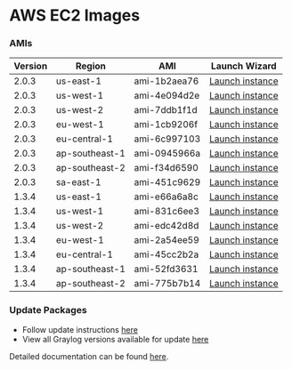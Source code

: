 AWS EC2 Images
==============

### AMIs

| Version | Region | AMI | Launch Wizard |
|---------|--------|-----|-------------|
| 2.0.3  | us-east-1 | ami-1b2aea76 | [Launch instance](https://console.aws.amazon.com/ec2/v2/home?region=us-east-1#LaunchInstanceWizard:ami=ami-1b2aea76) |
| 2.0.3  | us-west-1 | ami-4e094d2e | [Launch instance](https://console.aws.amazon.com/ec2/v2/home?region=us-west-1#LaunchInstanceWizard:ami=ami-4e094d2e) |
| 2.0.3  | us-west-2 | ami-7ddb1f1d | [Launch instance](https://console.aws.amazon.com/ec2/v2/home?region=us-west-2#LaunchInstanceWizard:ami=ami-7ddb1f1d) |
| 2.0.3  | eu-west-1 | ami-1cb9206f | [Launch instance](https://console.aws.amazon.com/ec2/v2/home?region=eu-west-1#LaunchInstanceWizard:ami=ami-1cb9206f) |
| 2.0.3  | eu-central-1 | ami-6c997103 | [Launch instance](https://console.aws.amazon.com/ec2/v2/home?region=eu-central-1#LaunchInstanceWizard:ami=ami-6c997103) |
| 2.0.3  | ap-southeast-1 | ami-0945966a | [Launch instance](https://console.aws.amazon.com/ec2/v2/home?region=ap-southeast-1#LaunchInstanceWizard:ami=ami-0945966a) |
| 2.0.3  | ap-southeast-2 | ami-f34d6590 | [Launch instance](https://console.aws.amazon.com/ec2/v2/home?region=ap-southeast-2#LaunchInstanceWizard:ami=ami-f34d6590) |
| 2.0.3  | sa-east-1 | ami-451c9629 | [Launch instance](https://console.aws.amazon.com/ec2/v2/home?region=ap-southeast-2#LaunchInstanceWizard:ami=ami-451c9629) |
| 1.3.4  | us-east-1 | ami-e66a6a8c | [Launch instance](https://console.aws.amazon.com/ec2/v2/home?region=us-east-1#LaunchInstanceWizard:ami=ami-e66a6a8c) |
| 1.3.4  | us-west-1 | ami-831c6ee3 | [Launch instance](https://console.aws.amazon.com/ec2/v2/home?region=us-west-1#LaunchInstanceWizard:ami=ami-831c6ee3) |
| 1.3.4  | us-west-2 | ami-edc42d8d | [Launch instance](https://console.aws.amazon.com/ec2/v2/home?region=us-west-2#LaunchInstanceWizard:ami=ami-edc42d8d) |
| 1.3.4  | eu-west-1 | ami-2a54ee59 | [Launch instance](https://console.aws.amazon.com/ec2/v2/home?region=eu-west-1#LaunchInstanceWizard:ami=ami-2a54ee59) |
| 1.3.4  | eu-central-1 | ami-45cc2b2a | [Launch instance](https://console.aws.amazon.com/ec2/v2/home?region=eu-central-1#LaunchInstanceWizard:ami=ami-45cc2b2a) |
| 1.3.4  | ap-southeast-1 | ami-52fd3631 | [Launch instance](https://console.aws.amazon.com/ec2/v2/home?region=ap-southeast-1#LaunchInstanceWizard:ami=ami-52fd3631) |
| 1.3.4  | ap-southeast-2 | ami-775b7b14 | [Launch instance](https://console.aws.amazon.com/ec2/v2/home?region=ap-southeast-2#LaunchInstanceWizard:ami=ami-775b7b14) |

### Update Packages

  * Follow update instructions [here](http://docs.graylog.org/en/1.2/pages/installation/graylog_ctl.html#upgrade-graylog)
  * View all Graylog versions available for update [here](https://packages.graylog2.org/appliances/ubuntu)

Detailed documentation can be found [here](http://docs.graylog.org/en/latest/pages/installation/aws.html).
